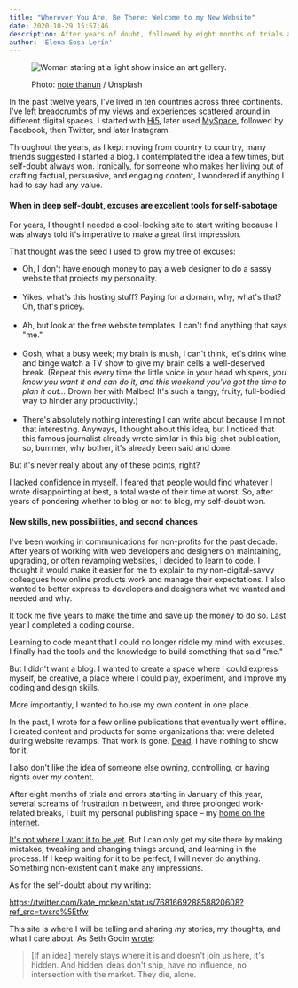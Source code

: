 ```yaml
---
title: "Wherever You Are, Be There: Welcome to my New Website" 
date: 2020-10-29 15:57:46
description: After years of doubt, followed by eight months of trials and errors, several screams of frustration in between, and three prolonged work-related breaks, I finally built my personal publishing space – my own site. 
author: 'Elena Sosa Lerín'
---
```

<figure>
<img data-src="https://res.cloudinary.com/esarin72/image/upload/q_auto:good/v1604007535/notes/post-one-note-thanun-unsplash_twhbev.jpg" loading="lazy" alt="Woman staring at a light show inside an art gallery." class="lazyload">
<figcaption>
    <p><span class="thick">Photo:</span> <a href="https://unsplash.com/photos/gz_OvDdPVd0">note thanun</a> / Unsplash</p>
</figcaption>
</figure>


In the past twelve years, I've lived in ten countries across three continents. I've left breadcrumbs of my views and experiences scattered around in different digital spaces. I started with <a href=”https://en.wikipedia.org/wiki/Hi5”> Hi5</a>, later used <a href=”https://www.feedough.com/does-myspace-still-exist-why-did-myspace-fail/”>MySpace</a>, followed by Facebook, then Twitter, and later Instagram. 

Throughout the years, as I kept moving from country to country, many friends suggested I started a blog. I contemplated the idea a few times, but self-doubt always won. Ironically, for someone who makes her living out of crafting factual, persuasive, and engaging content, I wondered if anything I had to say had any value. 


#### When in deep self-doubt, excuses are excellent tools for self-sabotage

For years, I thought I needed a cool-looking site to start writing because I was always told it's imperative to make a great first impression. 

That thought was the seed I used to grow my tree of excuses: 

<ul class="list">
        <li>Oh, I don't have enough money to pay a web designer to do a sassy website that projects my personality.</li><br>
        <li>Yikes, what's this hosting stuff? Paying for a domain, why, what's that? Oh, that's pricey.</li><br>
        <li>Ah, but look at the free website templates. I can't find anything that says "me."</li><br>
        <li>Gosh, what a busy week; my brain is mush, I can't think, let's drink wine and binge watch a TV show to give my brain cells a well-deserved break. (Repeat this every time the little voice in your head whispers, <em>you know you want it and can do it, and this weekend you've got the time to plan it out…</em> Drown her with Malbec! It's such a tangy, fruity, full-bodied way to hinder any productivity.)</li><br>
        <li>There's absolutely nothing interesting I can write about because I'm not that interesting. Anyways, I thought about this idea, but I noticed that this famous journalist already wrote similar in this big-shot publication, so, bummer, why bother, it's already been said and done.</li>
      </ul>

But it's never really about any of these points, right? 

I lacked confidence in myself. I feared that people would find whatever I wrote disappointing at best, a total waste of their time at worst. So, after years of pondering whether to blog or not to blog, my self-doubt won.

#### New skills, new possibilities, and second chances

I've been working in communications for non-profits for the past decade. After years of working with web developers and designers on maintaining, upgrading, or often revamping websites, I decided to learn to code. I thought it would make it easier for me to explain to my non-digital-savvy colleagues how online products work and manage their expectations. I also wanted to better express to developers and designers what we wanted and needed and why. 

It took me five years to make the time and save up the money to do so. Last year I completed a coding course.

Learning to code meant that I could no longer riddle my mind with excuses. I finally had the tools and the knowledge to build something that said "me." 

But I didn't want a blog. I wanted to create a space where I could express myself, be creative, a place where I could play, experiment, and improve my coding and design skills. 

More importantly, I wanted to house my own content in one place.

In the past, I wrote for a few online publications that eventually went offline. I created content and products for some organizations that were deleted during website revamps. That work is gone. <a href="https://indieweb.org/site-deaths">Dead</a>. I have nothing to show for it. 


I also don't like the idea of someone else owning, controlling, or having rights over *my* content. 

After eight months of trials and errors starting in January of this year, several screams of frustration in between, and three prolonged work-related breaks, I built my personal publishing space – my <a href="https://matthiasott.com/articles/into-the-personal-website-verse">home on the internet</a>.

<a href="/about-this-site">It's not where I want it to be yet</a>. But I can only get my site there by making mistakes, tweaking and changing things around, and learning in the process. If I keep waiting for it to be perfect, I will never do anything. Something non-existent can't make any impressions.

As for the self-doubt about my writing:

https://twitter.com/kate_mckean/status/768166928858820608?ref_src=twsrc%5Etfw

This site is where I will be telling and sharing <em>my</em> stories, my thoughts, and what I care about. As Seth Godin <a href="https://seths.blog/2010/11/where-do-ideas-come-from/">wrote</a>:


<blockquote>
<p>
[If an idea] merely stays where it is and doesn't join us here, it's hidden. And hidden ideas don't ship, have no influence, no intersection with the market. They die, alone.
</p>
</blockquote>



